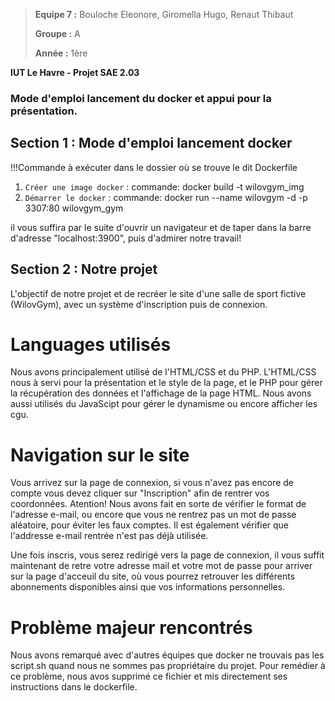 > **Equipe 7 :** Bouloche Eleonore, Giromella Hugo, Renaut Thibaut
>
> **Groupe :** A
>
> **Année :** 1ère

**IUT Le Havre - Projet SAE 2.03**

### Mode d'emploi lancement du docker et appui pour la présentation.

## **Section 1 : Mode d'emploi lancement docker**

!!!Commande à exécuter dans le dossier où se trouve le dit Dockerfile

1. `Créer une image docker` : commande: docker build -t wilovgym_img 
2. `Démarrer le docker` : commande: docker run --name wilovgym -d -p 3307:80 wilovgym_gym

il vous suffira par le suite d'ouvrir un navigateur et de taper dans la barre d'adresse "localhost:3900", puis d'admirer notre travail!


## **Section 2 : Notre projet**

L'objectif de notre projet et de recréer le site d'une salle de sport fictive (WilovGym), avec un système d'inscription puis de connexion.

# Languages utilisés

Nous avons principalement utilisé de l'HTML/CSS et du PHP.
L'HTML/CSS nous à servi pour la présentation et le style de la page, et le PHP pour gérer la récupération des données et l'affichage de la page HTML.
Nous avons aussi utilisés du JavaScipt pour gérer le dynamisme ou encore afficher les cgu.

# Navigation sur le site

Vous arrivez sur la page de connexion, si vous n'avez pas encore de compte vous devez cliquer sur "Inscription" afin de rentrer vos coordonnées.
Atention! Nous avons fait en sorte de vérifier le format de l'adresse e-mail, ou encore que vous ne rentrez pas un mot de passe aléatoire, pour éviter les faux comptes.
Il est également vérifier que l'addresse e-mail rentrée n'est pas déjà utilisée.

Une fois inscris, vous serez redirigé vers la page de connexion, il vous suffit maintenant de retre votre adresse mail et votre mot de passe pour arriver sur la page d'acceuil du site, où vous pourrez retrouver les différents abonnements disponibles ainsi que vos informations personnelles.

# Problème majeur rencontrés

Nous avons remarqué avec d'autres équipes que docker ne trouvais pas les script.sh quand nous ne sommes pas propriétaire du projet.
Pour remédier à ce problème, nous avos supprimé ce fichier et mis directement ses instructions dans le dockerfile.


